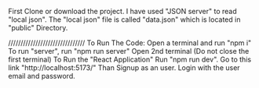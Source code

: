 First Clone or download the project.
I have used "JSON server" to read "local json".
The "local json" file is called "data.json" which is located in "public" Directory.

///////////////////////////////
To Run The Code:
Open a terminal and run "npm i"
To run "server", run "npm run server"
Open 2nd terminal (Do not close the first terminal)
To Run the "React Application" Run "npm run dev".
Go to this link "http://localhost:5173/"
Than Signup as an user.
Login with the user email and password.
